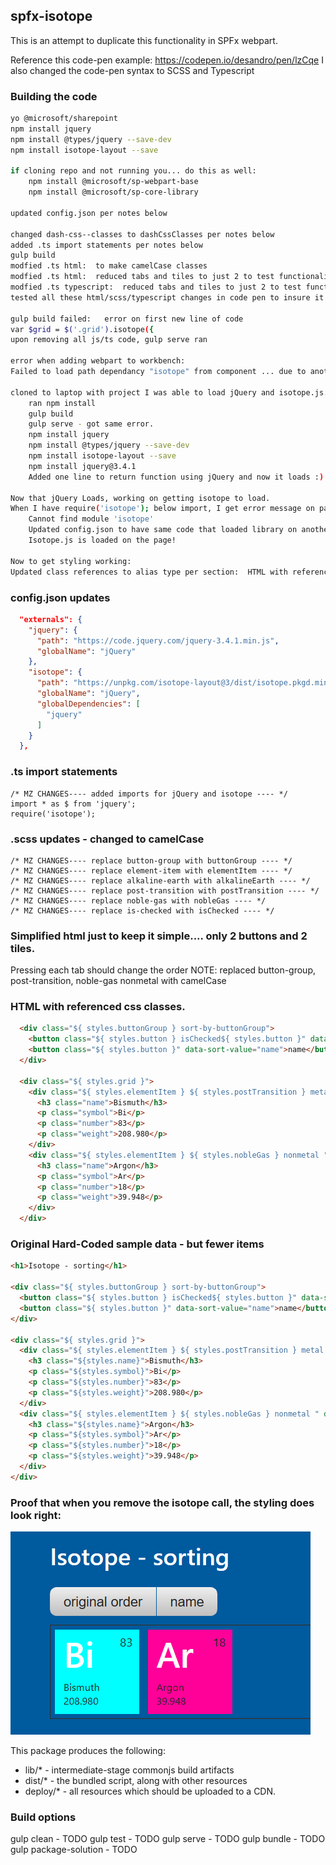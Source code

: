 ## spfx-isotope

This is an attempt to duplicate this functionality in SPFx webpart.

Reference this code-pen example:  https://codepen.io/desandro/pen/lzCqe
I also changed the code-pen syntax to SCSS and Typescript

### Building the code

```bash
yo @microsoft/sharepoint
npm install jquery
npm install @types/jquery --save-dev
npm install isotope-layout --save

if cloning repo and not running you... do this as well:
    npm install @microsoft/sp-webpart-base
    npm install @microsoft/sp-core-library

updated config.json per notes below

changed dash-css--classes to dashCssClasses per notes below
added .ts import statements per notes below
gulp build
modfied .ts html:  to make camelCase classes
modfied .ts html:  reduced tabs and tiles to just 2 to test functionality.
modfied .ts typescript:  reduced tabs and tiles to just 2 to test functionality.
tested all these html/scss/typescript changes in code pen to insure it worked... and it did.

gulp build failed:   error on first new line of code
var $grid = $('.grid').isotope({
upon removing all js/ts code, gulp serve ran

error when adding webpart to workbench:
Failed to load path dependancy "isotope" from component ... due to another dependency that failed to load.

cloned to laptop with project I was able to load jQuery and isotope.js.
    ran npm install
    gulp build
    gulp serve - got same error.
    npm install jquery
    npm install @types/jquery --save-dev
    npm install isotope-layout --save
    npm install jquery@3.4.1
    Added one line to return function using jQuery and now it loads :)

Now that jQuery Loads, working on getting isotope to load.
When I have require('isotope'); below import, I get error message on page:
    Cannot find module 'isotope'
    Updated config.json to have same code that loaded library on another project.
    Isotope.js is loaded on the page!

Now to get styling working:
Updated class references to alias type per section:  HTML with referenced css classes.

```

### config.json updates
```json
  "externals": {
    "jquery": {
      "path": "https://code.jquery.com/jquery-3.4.1.min.js",
      "globalName": "jQuery"
    },
    "isotope": {
      "path": "https://unpkg.com/isotope-layout@3/dist/isotope.pkgd.min.js",
      "globalName": "jQuery",
      "globalDependencies": [
        "jquery"
      ]
    }
  },
```

### .ts import statements

    /* MZ CHANGES---- added imports for jQuery and isotope ---- */
    import * as $ from 'jquery';
    require('isotope');

### .scss updates - changed to camelCase

    /* MZ CHANGES---- replace button-group with buttonGroup ---- */
    /* MZ CHANGES---- replace element-item with elementItem ---- */
    /* MZ CHANGES---- replace alkaline-earth with alkalineEarth ---- */
    /* MZ CHANGES---- replace post-transition with postTransition ---- */
    /* MZ CHANGES---- replace noble-gas with nobleGas ---- */
    /* MZ CHANGES---- replace is-checked with isChecked ---- */

### Simplified html just to keep it simple.... only 2 buttons and 2 tiles.
Pressing each tab should change the order
NOTE:  replaced button-group, post-transition, noble-gas nonmetal with camelCase

### HTML with referenced css classes.

```html
  <div class="${ styles.buttonGroup } sort-by-buttonGroup">
    <button class="${ styles.button } isChecked${ styles.button }" data-sort-value="original-order">original order</button>
    <button class="${ styles.button }" data-sort-value="name">name</button>
  </div>

  <div class="${ styles.grid }">
    <div class="${ styles.elementItem } ${ styles.postTransition } metal " data-category="post-transition">
      <h3 class="name">Bismuth</h3>
      <p class="symbol">Bi</p>
      <p class="number">83</p>
      <p class="weight">208.980</p>
    </div>
    <div class="${ styles.elementItem } ${ styles.nobleGas } nonmetal " data-category="noble-gas">
      <h3 class="name">Argon</h3>
      <p class="symbol">Ar</p>
      <p class="number">18</p>
      <p class="weight">39.948</p>
    </div>
  </div>
```

### Original Hard-Coded sample data - but fewer items
```html
<h1>Isotope - sorting</h1>

<div class="${ styles.buttonGroup } sort-by-buttonGroup">
  <button class="${ styles.button } isChecked${ styles.button }" data-sort-value="original-order">original order</button>
  <button class="${ styles.button }" data-sort-value="name">name</button>
</div>

<div class="${ styles.grid }">
  <div class="${ styles.elementItem } ${ styles.postTransition } metal " data-category="post-transition">
    <h3 class="${styles.name}">Bismuth</h3>
    <p class="${styles.symbol}">Bi</p>
    <p class="${styles.number}">83</p>
    <p class="${styles.weight}">208.980</p>
  </div>
  <div class="${ styles.elementItem } ${ styles.nobleGas } nonmetal " data-category="noble-gas">
    <h3 class="${styles.name}">Argon</h3>
    <p class="${styles.symbol}">Ar</p>
    <p class="${styles.number}">18</p>
    <p class="${styles.weight}">39.948</p>
  </div>
</div>
```


### Proof that when you remove the isotope call, the styling does look right:
![Screenshot](./assets/CurrentStylingButNofunctionality.PNG)


This package produces the following:

* lib/* - intermediate-stage commonjs build artifacts
* dist/* - the bundled script, along with other resources
* deploy/* - all resources which should be uploaded to a CDN.

### Build options

gulp clean - TODO
gulp test - TODO
gulp serve - TODO
gulp bundle - TODO
gulp package-solution - TODO
